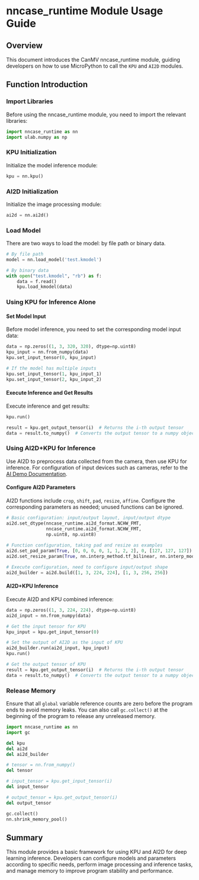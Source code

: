 # nncase_runtime Module Usage Guide

## Overview

This document introduces the CanMV nncase_runtime module, guiding developers on how to use MicroPython to call the `KPU` and `AI2D` modules.

## Function Introduction

### Import Libraries

Before using the nncase_runtime module, you need to import the relevant libraries:

```Python
import nncase_runtime as nn
import ulab.numpy as np
```

### KPU Initialization

Initialize the model inference module:

```Python
kpu = nn.kpu()
```

### AI2D Initialization

Initialize the image processing module:

```Python
ai2d = nn.ai2d()
```

### Load Model

There are two ways to load the model: by file path or binary data.

```Python
# By file path
model = nn.load_model('test.kmodel')

# By binary data
with open("test.kmodel", "rb") as f:
    data = f.read()
    kpu.load_kmodel(data)
```

### Using KPU for Inference Alone

#### Set Model Input

Before model inference, you need to set the corresponding model input data:

```Python
data = np.zeros((1, 3, 320, 320), dtype=np.uint8)
kpu_input = nn.from_numpy(data)
kpu.set_input_tensor(0, kpu_input)

# If the model has multiple inputs
kpu.set_input_tensor(1, kpu_input_1)
kpu.set_input_tensor(2, kpu_input_2)
```

#### Execute Inference and Get Results

Execute inference and get results:

```Python
kpu.run()

result = kpu.get_output_tensor(i)  # Returns the i-th output tensor
data = result.to_numpy()  # Converts the output tensor to a numpy object
```

### Using AI2D+KPU for Inference

Use AI2D to preprocess data collected from the camera, then use KPU for inference. For configuration of input devices such as cameras, refer to the [AI Demo Documentation](../../../zh/example/ai/AI_Demo说明文档.md).

#### Configure AI2D Parameters

AI2D functions include `crop`, `shift`, `pad`, `resize`, `affine`. Configure the corresponding parameters as needed; unused functions can be ignored.

```Python
# Basic configuration: input/output layout, input/output dtype
ai2d.set_dtype(nncase_runtime.ai2d_format.NCHW_FMT,
               nncase_runtime.ai2d_format.NCHW_FMT, 
               np.uint8, np.uint8)
              
# Function configuration, taking pad and resize as examples
ai2d.set_pad_param(True, [0, 0, 0, 0, 1, 1, 2, 2], 0, [127, 127, 127])
ai2d.set_resize_param(True, nn.interp_method.tf_bilinear, nn.interp_mode.half_pixel)

# Execute configuration, need to configure input/output shape
ai2d_builder = ai2d.build([1, 3, 224, 224], [1, 3, 256, 256])
```

#### AI2D+KPU Inference

Execute AI2D and KPU combined inference:

```Python
data = np.zeros((1, 3, 224, 224), dtype=np.uint8)
ai2d_input = nn.from_numpy(data)

# Get the input tensor for KPU
kpu_input = kpu.get_input_tensor(0)

# Set the output of AI2D as the input of KPU
ai2d_builder.run(ai2d_input, kpu_input)
kpu.run()

# Get the output tensor of KPU
result = kpu.get_output_tensor(i)  # Returns the i-th output tensor
data = result.to_numpy()  # Converts the output tensor to a numpy object
```

### Release Memory

Ensure that all `global` variable reference counts are zero before the program ends to avoid memory leaks. You can also call `gc.collect()` at the beginning of the program to release any unreleased memory.

```Python
import nncase_runtime as nn
import gc

del kpu
del ai2d
del ai2d_builder

# tensor = nn.from_numpy()
del tensor

# input_tensor = kpu.get_input_tensor(i)
del input_tensor

# output_tensor = kpu.get_output_tensor(i)
del output_tensor

gc.collect()
nn.shrink_memory_pool()
```

## Summary

This module provides a basic framework for using KPU and AI2D for deep learning inference. Developers can configure models and parameters according to specific needs, perform image processing and inference tasks, and manage memory to improve program stability and performance.
